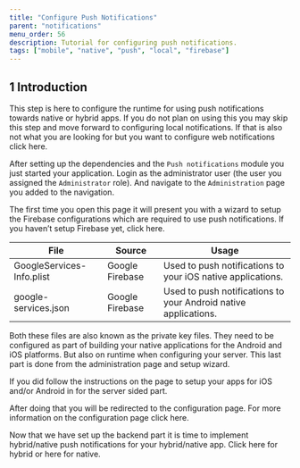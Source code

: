 ```yaml
---
title: "Configure Push Notifications"
parent: "notifications"
menu_order: 56
description: Tutorial for configuring push notifications.
tags: ["mobile", "native", "push", "local", "firebase"]
---
```


## 1 Introduction 

This step is here to configure the runtime for using push notifications towards native or hybrid apps. If you do not plan on using this you may skip this step and move forward to configuring local notifications. If that is also not what you are looking for but you want to configure web notifications click here.

After setting up the dependencies and the `Push notifications` module you just started your application. Login as the administrator user (the user you assigned the `Administrator` role). And navigate to the `Administration` page you added to the navigation.

The first time you open this page it will present you with a wizard to setup the Firebase configurations which are required to use push notifications. If you haven’t setup Firebase yet, click here.

| **File**    | **Source**   | **Usage**      |
| -------- | -------- | ------- |
| GoogleServices-Info.plist | Google Firebase | Used to push notifications to your iOS native applications.     |
| google-services.json      | Google Firebase | Used to push notifications to your Android native applications. |

Both these files are also known as the private key files. They need to be configured as part of building your native applications for the Android and iOS platforms. But also on runtime when configuring your server. This last part is done from the administration page and setup wizard.

If you did follow the instructions on the page to setup your apps for iOS and/or Android in for the server sided part.

After doing that you will be redirected to the configuration page. For more information on the configuration page click here.

Now that we have set up the backend part it is time to implement hybrid/native push notifications for your hybrid/native app. Click here for hybrid or here for native.
